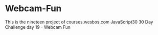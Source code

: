 # Webcam-Fun
This is the nineteen project of courses.wesbos.com JavaScript30 30 Day Challenge day 19 - Webcam Fun
